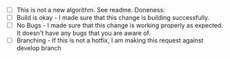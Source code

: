- [ ] This is not a new algorithm. See readme.
Doneness:
- [ ] Build is okay - I made sure that this change is building successfully.
- [ ] No Bugs - I made sure that this change is working properly as expected. It doesn't have any bugs that you are aware of. 
- [ ] Branching - If this is not a hotfix, I am making this request against develop branch 
